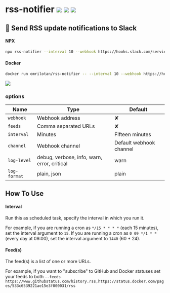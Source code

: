 # rss-notifier [![](https://img.shields.io/github/workflow/status/omrilotan/rss-notifier/publish?style=flat-square)](https://github.com/omrilotan/rss-notifier/actions?query=workflow%3Apublish) [![](https://img.shields.io/docker/build/omrilotan/rss-notifier?style=flat-square)](https://hub.docker.com/repository/docker/omrilotan/rss-notifier) [![](https://img.shields.io/npm/v/rss-notifier?style=flat-square)](https://www.npmjs.com/package/rss-notifier)

## 💬 Send RSS update notifications to Slack

#### NPX
```bash
npx rss-notifier --interval 10 --webhook https://hooks.slack.com/services/XXXXXXXXX/XXXXXXXXX/XXXXXXXXXXXXXXXXXXXXXXXX --channel "#notifications-channel" --feeds https://www.githubstatus.com/history.rss,https://status.docker.com/pages/533c6539221ae15e3f000031/rss --log-level debug
```

#### Docker
```bash
docker run omrilotan/rss-notifier -- --interval 10 --webhook https://hooks.slack.com/services/XXXXXXXXX/XXXXXXXXX/XXXXXXXXXXXXXXXXXXXXXXXX --channel "#notifications-channel" --feeds https://www.githubstatus.com/history.rss,https://status.docker.com/pages/533c6539221ae15e3f000031/rss --log-level debug
```

![](https://user-images.githubusercontent.com/516342/103227871-1d176200-4938-11eb-9b10-788bd25f9c70.png)

### options

| Name | Type | Default
| - | - | -
| `webhook` | Webhook address | ✘
| `feeds` | Comma separated URLs | ✘
| `interval` | Minutes | Fifteen minutes
| `channel` | Webhook channel | Default webhook channel
| `log-level` | debug, verbose, info, warn, error, critical | warn
| `log-format` | plain, json | plain

## How To Use

#### Interval
Run this as scheduled task, specify the interval in which you run it.

For example, if you are running a cron as `*/15 * * * *` (each 15 minutes), set the interval argument to `15`. If you are running a cron as `0 09 */1 * *` (every day at 09:00), set the interval argument to `1440` (60 * 24).

#### Feed(s)
The feed(s) is a list of one or more URLs.

For example, if you want to "subscribe" to GitHub and Docker statuses set your feeds to both `--feeds https://www.githubstatus.com/history.rss,https://status.docker.com/pages/533c6539221ae15e3f000031/rss`
